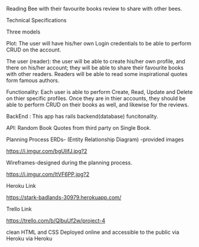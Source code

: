 
Reading Bee with their favourite books review to share with other bees.

Technical Specifications

Three models

Plot: The user will have his/her own Login credentials to be able to perform CRUD on the account.

The user (reader): the user will be able to create his/her own profile, and there on his/her account; they will be able to share their favourite books with other readers. Readers will be able to read some inspirational quotes form famous authors. 

Functionality: Each user is able to perform Create, Read, Update and Delete on thier specific profiles. Once they are in thier accounts, they should be able to perform CRUD on their books as well, and likewise for the reviews.

BackEnd : This app has rails backend(database) funcitonality. 

API: Random Book Quotes from third party on Single Book.

Planning Process ERDs- (Entity Relationship Diagram) -provided images

https://i.imgur.com/bgUIifJ.jpg?2

Wireframes-designed during the planning process.

https://i.imgur.com/ItVF6PP.jpg?2

Heroku Link

https://stark-badlands-30979.herokuapp.com/

Trello Link

https://trello.com/b/QlbuUf2w/project-4

clean HTML and CSS Deployed online and accessible to the public via Heroku via Heroku

